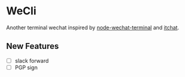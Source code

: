 # WeCli
Another terminal wechat inspired by [node-wechat-terminal][node-wechat-terminal]
and [itchat][itchat].

[node-wechat-terminal]: https://github.com/goorockey/node-wechat-terminal
[itchat]: https://github.com/littlecodersh/ItChat

## New Features
- [ ] slack forward
- [ ] PGP sign
